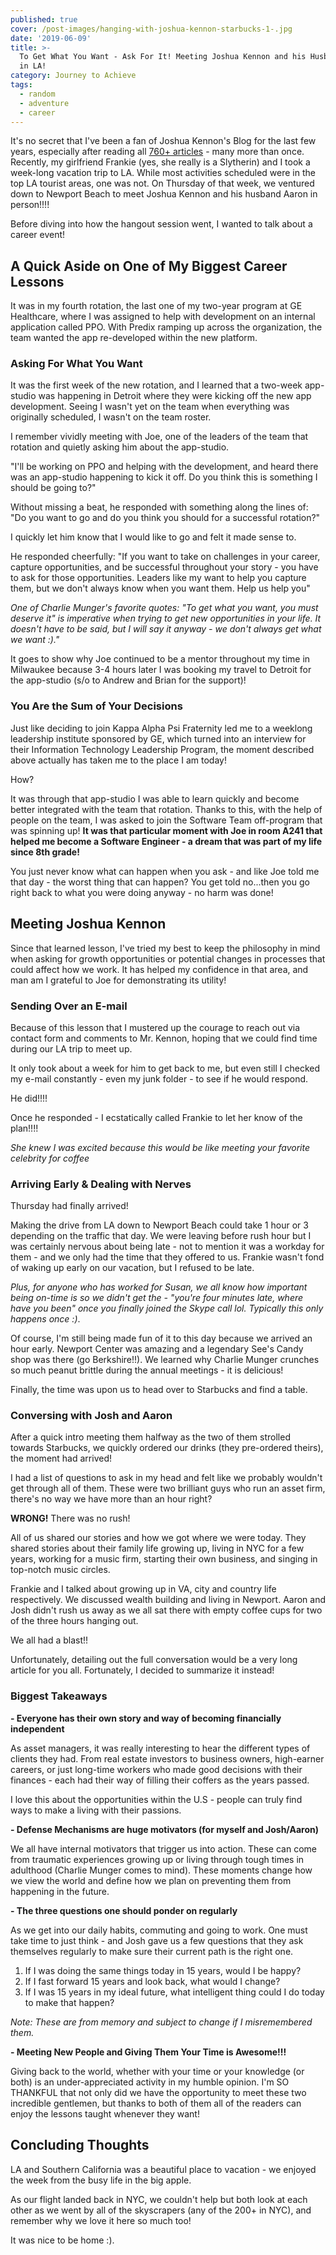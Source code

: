 ```yaml
---
published: true
cover: /post-images/hanging-with-joshua-kennon-starbucks-1-.jpg
date: '2019-06-09'
title: >-
  To Get What You Want - Ask For It! Meeting Joshua Kennon and his Husband Aaron
  in LA!
category: Journey to Achieve
tags:
  - random
  - adventure
  - career
---
```

It's no secret that I've been a fan of Joshua Kennon's Blog for the last few years, especially after reading all [760+ articles](https://www.kalebmckelvey.com/insights-from-reading-769-joshua-kennon-blog-posts) - many more than once. Recently, my girlfriend Frankie (yes, she really is a Slytherin) and I took a week-long vacation trip to LA. While most activities scheduled were in the top LA tourist areas, one was not. On Thursday of that week, we ventured down to Newport Beach to meet Joshua Kennon and his husband Aaron in person!!!!

Before diving into how the hangout session went, I wanted to talk about a career event!

## A Quick Aside on One of My Biggest Career Lessons

It was in my fourth rotation, the last one of my two-year program at GE Healthcare, where I was assigned to help with development on an internal application called PPO. With Predix ramping up across the organization, the team wanted the app re-developed within the new platform.

### Asking For What You Want

It was the first week of the new rotation, and I learned that a two-week app-studio was happening in Detroit where they were kicking off the new app development. Seeing I wasn't yet on the team when everything was originally scheduled, I wasn't on the team roster.

I remember vividly meeting with Joe, one of the leaders of the team that rotation and quietly asking him about the app-studio.

"I'll be working on PPO and helping with the development, and heard there was an app-studio happening to kick it off. Do you think this is something I should be going to?"

Without missing a beat, he responded with something along the lines of: "Do you want to go and do you think you should for a successful rotation?"

I quickly let him know that I would like to go and felt it made sense to.

He responded cheerfully: "If you want to take on challenges in your career, capture opportunities, and be successful throughout your story - you have to ask for those opportunities. Leaders like my want to help you capture them, but we don't always know when you want them. Help us help you"

_One of Charlie Munger's favorite quotes: "To get what you want, you must deserve it" is imperative when trying to get new opportunities in your life. It doesn't have to be said, but I will say it anyway - we don't always get what we want :)."_

It goes to show why Joe continued to be a mentor throughout my time in Milwaukee because 3-4 hours later I was booking my travel to Detroit for the app-studio (s/o to Andrew and Brian for the support)!

### You Are the Sum of Your Decisions

Just like deciding to join Kappa Alpha Psi Fraternity led me to a weeklong leadership institute sponsored by GE, which turned into an interview for their Information Technology Leadership Program, the moment described above actually has taken me to the place I am today!

How?

It was through that app-studio I was able to learn quickly and become better integrated with the team that rotation. Thanks to this, with the help of people on the team, I was asked to join the Software Team off-program that was spinning up! **It was that particular moment with Joe in room A241 that helped me become a Software Engineer - a dream that was part of my life since 8th grade!**

You just never know what can happen when you ask - and like Joe told me that day - the worst thing that can happen? You get told no...then you go right back to what you were doing anyway - no harm was done!

## Meeting Joshua Kennon

Since that learned lesson, I've tried my best to keep the philosophy in mind when asking for growth opportunities or potential changes in processes that could affect how we work. It has helped my confidence in that area, and man am I grateful to Joe for demonstrating its utility!

### Sending Over an E-mail

Because of this lesson that I mustered up the courage to reach out via contact form and comments to Mr. Kennon, hoping that we could find time during our LA trip to meet up.

It only took about a week for him to get back to me, but even still I checked my e-mail constantly - even my junk folder - to see if he would respond.

He did!!!!

Once he responded - I ecstatically called Frankie to let her know of the plan!!!!

_She knew I was excited because this would be like meeting your favorite celebrity for coffee_

### Arriving Early & Dealing with Nerves

Thursday had finally arrived!

Making the drive from LA down to Newport Beach could take 1 hour or 3 depending on the traffic that day. We were leaving before rush hour but I was certainly nervous about being late - not to mention it was a workday for them - and we only had the time that they offered to us. Frankie wasn't fond of waking up early on our vacation, but I refused to be late.

_Plus, for anyone who has worked for Susan, we all know how important being on-time is so we didn't get the - "you're four minutes late, where have you been" once you finally joined the Skype call lol. Typically this only happens once :)_.

Of course, I'm still being made fun of it to this day because we arrived an hour early. Newport Center was amazing and a legendary See's Candy shop was there (go Berkshire!!). We learned why Charlie Munger crunches so much peanut brittle during the annual meetings - it is delicious!

Finally, the time was upon us to head over to Starbucks and find a table.

### Conversing with Josh and Aaron

After a quick intro meeting them halfway as the two of them strolled towards Starbucks, we quickly ordered our drinks (they pre-ordered theirs), the moment had arrived!

I had a list of questions to ask in my head and felt like we probably wouldn't get through all of them. These were two brilliant guys who run an asset firm, there's no way we have more than an hour right?

**WRONG!**
There was no rush!

All of us shared our stories and how we got where we were today. They shared stories about their family life growing up, living in NYC for a few years, working for a music firm, starting their own business, and singing in top-notch music circles.

Frankie and I talked about growing up in VA, city and country life respectively. We discussed wealth building and living in Newport. Aaron and Josh didn't rush us away as we all sat there with empty coffee cups for two of the three hours hanging out.

We all had a blast!!

Unfortunately, detailing out the full conversation would be a very long article for you all. Fortunately, I decided to summarize it instead!

### Biggest Takeaways

**\- Everyone has their own story and way of becoming financially independent**

As asset managers, it was really interesting to hear the different types of clients they had. From real estate investors to business owners, high-earner careers, or just long-time workers who made good decisions with their finances - each had their way of filling their coffers as the years passed.

I love this about the opportunities within the U.S - people can truly find ways to make a living with their passions.

**\- Defense Mechanisms are huge motivators (for myself and Josh/Aaron)**

We all have internal motivators that trigger us into action. These can come from traumatic experiences growing up or living through tough times in adulthood (Charlie Munger comes to mind). These moments change how we view the world and define how we plan on preventing them from happening in the future.

**\- The three questions one should ponder on regularly**

As we get into our daily habits, commuting and going to work. One must take time to just think - and Josh gave us a few questions that they ask themselves regularly to make sure their current path is the right one.

1. If I was doing the same things today in 15 years, would I be happy?
2. If I fast forward 15 years and look back, what would I change?
3. If I was 15 years in my ideal future, what intelligent thing could I do today to make that happen?

_Note: These are from memory and subject to change if I misremembered them._

**\- Meeting New People and Giving Them Your Time is Awesome!!!**

Giving back to the world, whether with your time or your knowledge (or both) is an under-appreciated activity in my humble opinion. I'm SO THANKFUL that not only did we have the opportunity to meet these two incredible gentlemen, but thanks to both of them all of the readers can enjoy the lessons taught whenever they want!

## Concluding Thoughts

LA and Southern California was a beautiful place to vacation - we enjoyed the week from the busy life in the big apple.

As our flight landed back in NYC, we couldn't help but both look at each other as we went by all of the skyscrapers (any of the 200+ in NYC), and remember why we love it here so much too! 

It was nice to be home :).
